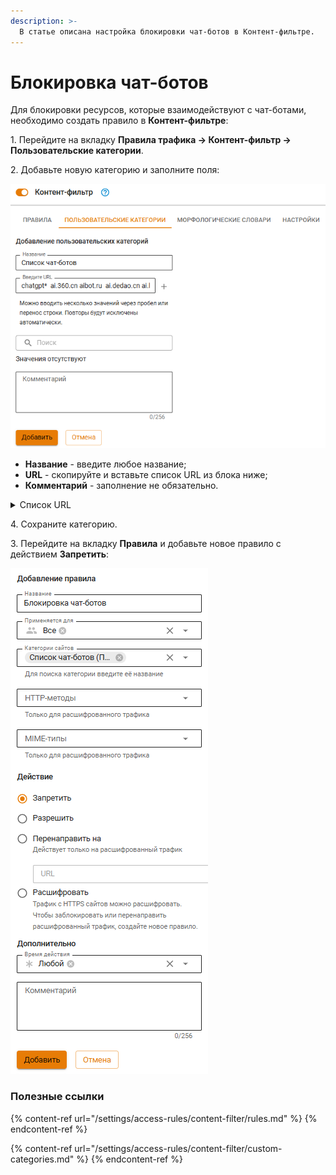 ```yaml
---
description: >-
  В статье описана настройка блокировки чат-ботов в Контент-фильтре. 
---
```


# Блокировка чат-ботов

Для блокировки ресурсов, которые взаимодействуют с чат-ботами, необходимо создать правило в **Контент-фильтре**:

1\. Перейдите на вкладку **Правила трафика -> Контент-фильтр -> Пользовательские категории**.

2\. Добавьте новую категорию и заполните поля:

![](/.gitbook/assets/content-filter18.png)

* **Название** - введите любое название;
* **URL** - скопируйте и вставьте список URL из блока ниже;
* **Комментарий** - заполнение не обязательно.

<details>

<summary>Список URL</summary>

```
chatgpt* 
ai.360.cn
aibot.ru 
ai.dedao.cn
ai.ls 
aiservice.vercel.app
aitianhu.com
anse.app
anthropic.com
b.ai-huan.xyz
bard.google.com
bettergpt.chat
bing.com
chadgpt.ru
character.ai
chat4gpt.ru 
chat9.yqcloud.top
chat.acytoo.com
chataigpt.org 
chat.ai-open.ru 
chatboxai.app
chat.dfehub.com
chat.getgpt.world
chatglm.cn
chatgp.ru 
chat.gpt4free.io 
chatgpt4rus.ru 
chatgpt.ai 
chatgptbot.ru 
chat-gpt.com
chatgptfree.ai 
chat-gpt-free.ru 
chatgptlogin.ac
chatgpt-me.ru 
chat-gpt-na.ru
chatgptnarusskom.ru 
chat-gpt.org
chatgpt.org
chatgpt.pro 
chat-gpt.ru 
chatgpt-telegram.com
chatgptweb.ru 
chathub.gg 
chatinfo.ru 
chat.lmsys.org
chat.openai.com
chat.ramxn.dev
chat.su
claude.ai
crfm.stanford.edu
deepai.org
easychat-ai.app
itbabushka.com 
forefront.com
freechatgpt.chat
free-chatgpt.ru
free.easychat.work
gpt2.ru 
gpt4all.io
gpt-chatbot.ru
gptchatbot.ru 
gptchatly.com
gpt-gm.h2o.ai
gptgo.ai
gpt-open.ru
gptschat.ru 
gradio.app
h2o.ai
huggingface.co
iask.ai 
liaobots.com
liftweb.ru 
lmsys.org
macgpt.com
mashagpt.ru 
moss.fastnlp.top
neice.tiangong.cn
openai.ru
openai-gpt.ru
openai-chat-gpt.ru 
open-assistant.io
opencat.app
petals.ml
play.vercel.ai
poe.com
ru-chatgpt.ru
rugpt.chat 
sdk.vercel.ai
supertest.lockchat.app
tenchat.ru 
theb.ai
timeai.ru 
tongyi.aliyun.com
tools.zmo.ai
trychatgpt.ru
wewordle.org
xinghuo.xfyun.cn
yandex-gpt.com
yandex-gpt.ru
yiyan.baidu.com
you.com
zhpt.tech
```

</details>

4\. Сохраните категорию.

3\. Перейдите на вкладку **Правила** и добавьте новое правило с действием **Запретить**:

![](/.gitbook/assets/content-filter19.png)

### Полезные ссылки

{% content-ref url="/settings/access-rules/content-filter/rules.md" %}
{% endcontent-ref %}

{% content-ref url="/settings/access-rules/content-filter/custom-categories.md" %}
{% endcontent-ref %}